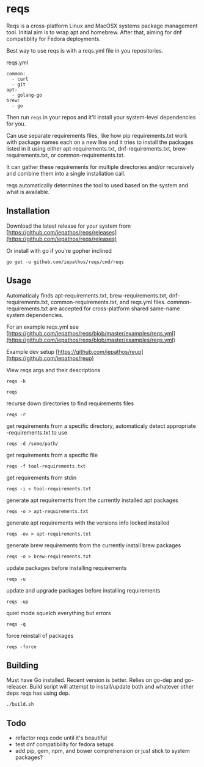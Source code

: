 # reqs

Reqs is a cross-platform Linux and MacOSX systems package management tool. Initial aim is to wrap apt and homebrew.  After that, aiming for dnf compatiblity for Fedora deployments.

Best way to use reqs is with a reqs.yml file in you repositories.

reqs.yml
```
common:
  - curl
  - git
apt:
  - golang-go
brew:
  - go
```

Then run `reqs` in your repos and it'll install your system-level dependencies for you.

Can use separate requirements files, like how pip requirements.txt work with package names each on a new line and it tries to install the packages listed in it using either apt-requirements.txt, dnf-requirements.txt, brew-requirements.txt, or common-requirements.txt.

It can gather these requirements for multiple directories and/or recursively and combine them into a single installation call.

reqs automatically determines the tool to used based on the system and what is available.


## Installation

Download the latest release for your system from [https://github.com/iepathos/reqs/releases](https://github.com/iepathos/reqs/releases)

Or install with go if you're gopher inclined
```
go get -u github.com/iepathos/reqs/cmd/reqs
```

## Usage

Automaticaly finds apt-requirements.txt, brew-requirements.txt, dnf-requirements.txt, common-requirements.txt, and reqs.yml files.  common-requirements.txt are accepted for cross-platform shared same-name system dependencies.

For an example reqs.yml see [https://github.com/iepathos/reqs/blob/master/examples/reqs.yml](https://github.com/iepathos/reqs/blob/master/examples/reqs.yml)

Example dev setup [https://github.com/iepathos/reup](https://github.com/iepathos/reup)

View reqs args and their descriptions
```
reqs -h
```

```
reqs
```

recurse down directories to find requirements files
```
reqs -r
```

get requirements from a specific directory, automaticaly detect appropriate <system-tool>-requirements.txt to use
```
reqs -d /some/path/
```

get requirements from a specific file
```
reqs -f tool-requirements.txt
```

get requirements from stdin
```
reqs -i < tool-requirements.txt
```


generate apt requirements from the currently installed apt packages
```
reqs -o > apt-requirements.txt
```


generate apt requirements with the versions info locked installed
```
reqs -ov > apt-requirements.txt
```

generate brew requirements from the currently install brew packages
```
reqs -o > brew-requirements.txt
```

update packages before installing requirements
```
reqs -u
```

update and upgrade packages before installing requirements
```
reqs -up
```

quiet mode squelch everything but errors
```
reqs -q
```

force reinstall of packages
```
reqs -force
```

## Building

Must have Go installed.  Recent version is better.  Relies on go-dep and go-releaser.  Build script will attempt to install/update both and whatever other deps reqs has using dep.

```
./build.sh
```

## Todo

+ refactor reqs code until it's beautiful
+ test dnf compatibility for fedora setups
+ add pip, gem, npm, and bower comprehension or just stick to system packages?